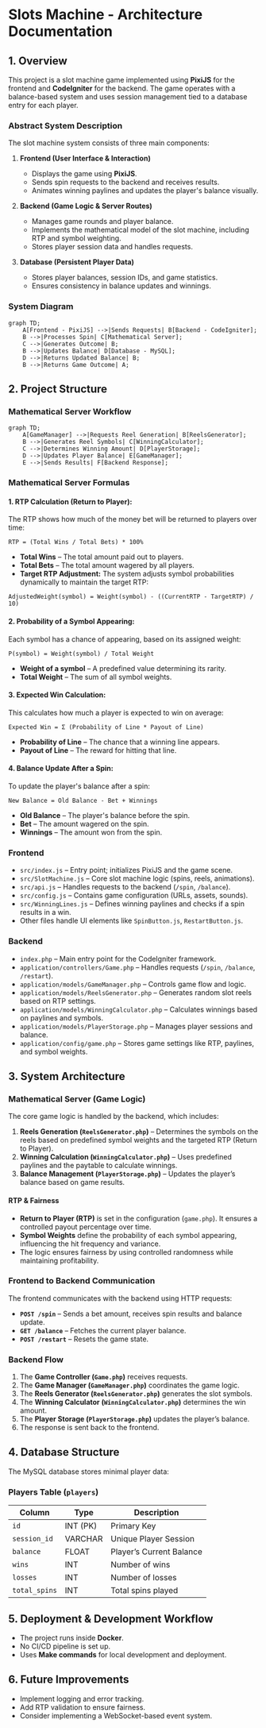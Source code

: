 # **Slots Machine - Architecture Documentation**

## **1. Overview**

This project is a slot machine game implemented using **PixiJS** for the frontend and **CodeIgniter** for the backend. The game operates with a balance-based system and uses session management tied to a database entry for each player.

### **Abstract System Description**

The slot machine system consists of three main components:

1. **Frontend (User Interface & Interaction)**

   - Displays the game using **PixiJS**.
   - Sends spin requests to the backend and receives results.
   - Animates winning paylines and updates the player's balance visually.

2. **Backend (Game Logic & Server Routes)**

   - Manages game rounds and player balance.
   - Implements the mathematical model of the slot machine, including RTP and symbol weighting.
   - Stores player session data and handles requests.

3. **Database (Persistent Player Data)**

   - Stores player balances, session IDs, and game statistics.
   - Ensures consistency in balance updates and winnings.

### **System Diagram**
```mermaid
graph TD;
    A[Frontend - PixiJS] -->|Sends Requests| B[Backend - CodeIgniter];
    B -->|Processes Spin| C[Mathematical Server];
    C -->|Generates Outcome| B;
    B -->|Updates Balance| D[Database - MySQL];
    D -->|Returns Updated Balance| B;
    B -->|Returns Game Outcome| A;
```

## **2. Project Structure**

### **Mathematical Server Workflow**
```mermaid
graph TD;
    A[GameManager] -->|Requests Reel Generation| B[ReelsGenerator];
    B -->|Generates Reel Symbols| C[WinningCalculator];
    C -->|Determines Winning Amount| D[PlayerStorage];
    D -->|Updates Player Balance| E[GameManager];
    E -->|Sends Results| F[Backend Response];
```

### **Mathematical Server Formulas**
#### **1. RTP Calculation (Return to Player):**
The RTP shows how much of the money bet will be returned to players over time:
```
RTP = (Total Wins / Total Bets) * 100%
```
- **Total Wins** – The total amount paid out to players.
- **Total Bets** – The total amount wagered by all players.
- **Target RTP Adjustment:** The system adjusts symbol probabilities dynamically to maintain the target RTP:
```
AdjustedWeight(symbol) = Weight(symbol) - ((CurrentRTP - TargetRTP) / 10)
```

#### **2. Probability of a Symbol Appearing:**
Each symbol has a chance of appearing, based on its assigned weight:
```
P(symbol) = Weight(symbol) / Total Weight
```
- **Weight of a symbol** – A predefined value determining its rarity.
- **Total Weight** – The sum of all symbol weights.

#### **3. Expected Win Calculation:**
This calculates how much a player is expected to win on average:
```
Expected Win = Σ (Probability of Line * Payout of Line)
```
- **Probability of Line** – The chance that a winning line appears.
- **Payout of Line** – The reward for hitting that line.

#### **4. Balance Update After a Spin:**
To update the player's balance after a spin:
```
New Balance = Old Balance - Bet + Winnings
```
- **Old Balance** – The player's balance before the spin.
- **Bet** – The amount wagered on the spin.
- **Winnings** – The amount won from the spin.

### **Frontend**
- `src/index.js` – Entry point; initializes PixiJS and the game scene.
- `src/SlotMachine.js` – Core slot machine logic (spins, reels, animations).
- `src/api.js` – Handles requests to the backend (`/spin`, `/balance`).
- `src/config.js` – Contains game configuration (URLs, assets, sounds).
- `src/WinningLines.js` – Defines winning paylines and checks if a spin results in a win.
- Other files handle UI elements like `SpinButton.js`, `RestartButton.js`.

### **Backend**
- `index.php` – Main entry point for the CodeIgniter framework.
- `application/controllers/Game.php` – Handles requests (`/spin`, `/balance`, `/restart`).
- `application/models/GameManager.php` – Controls game flow and logic.
- `application/models/ReelsGenerator.php` – Generates random slot reels based on RTP settings.
- `application/models/WinningCalculator.php` – Calculates winnings based on paylines and symbols.
- `application/models/PlayerStorage.php` – Manages player sessions and balance.
- `application/config/game.php` – Stores game settings like RTP, paylines, and symbol weights.

## **3. System Architecture**

### **Mathematical Server (Game Logic)**
The core game logic is handled by the backend, which includes:
1. **Reels Generation (`ReelsGenerator.php`)** – Determines the symbols on the reels based on predefined symbol weights and the targeted RTP (Return to Player).
2. **Winning Calculation (`WinningCalculator.php`)** – Uses predefined paylines and the paytable to calculate winnings.
3. **Balance Management (`PlayerStorage.php`)** – Updates the player’s balance based on game results.

#### **RTP & Fairness**
- **Return to Player (RTP)** is set in the configuration (`game.php`). It ensures a controlled payout percentage over time.
- **Symbol Weights** define the probability of each symbol appearing, influencing the hit frequency and variance.
- The logic ensures fairness by using controlled randomness while maintaining profitability.

### **Frontend to Backend Communication**
The frontend communicates with the backend using HTTP requests:
- **`POST /spin`** – Sends a bet amount, receives spin results and balance update.
- **`GET /balance`** – Fetches the current player balance.
- **`POST /restart`** – Resets the game state.

### **Backend Flow**
1. The **Game Controller (`Game.php`)** receives requests.
2. The **Game Manager (`GameManager.php`)** coordinates the game logic.
3. The **Reels Generator (`ReelsGenerator.php`)** generates the slot symbols.
4. The **Winning Calculator (`WinningCalculator.php`)** determines the win amount.
5. The **Player Storage (`PlayerStorage.php`)** updates the player’s balance.
6. The response is sent back to the frontend.

## **4. Database Structure**

The MySQL database stores minimal player data:

### **Players Table (`players`)**
| Column       | Type        | Description |
|-------------|------------|-------------|
| `id`        | INT (PK)    | Primary Key |
| `session_id`| VARCHAR    | Unique Player Session |
| `balance`   | FLOAT      | Player’s Current Balance |
| `wins`      | INT        | Number of wins |
| `losses`    | INT        | Number of losses |
| `total_spins`| INT       | Total spins played |

## **5. Deployment & Development Workflow**
- The project runs inside **Docker**.
- No CI/CD pipeline is set up.
- Uses **Make commands** for local development and deployment.

## **6. Future Improvements**
- Implement logging and error tracking.
- Add RTP validation to ensure fairness.
- Consider implementing a WebSocket-based event system.

